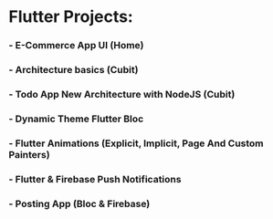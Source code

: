 # Flutter Projects:                   
  
### - E-Commerce App UI (Home)
### - Architecture basics (Cubit)
### - Todo App New Architecture with NodeJS (Cubit)
### - Dynamic Theme Flutter Bloc
### - Flutter Animations (Explicit, Implicit, Page And Custom Painters)
### - Flutter & Firebase Push Notifications
### - Posting App (Bloc & Firebase)
  
